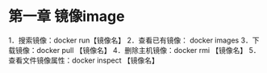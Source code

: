 第一章 镜像image
====  
1．搜索镜像：docker run【镜像名】
2．查看已有镜像： docker images
3．下载镜像：docker pull 【镜像名】
4．删除主机镜像：docker rmi 【镜像名】
5．查看文件镜像属性：docker inspect 【镜像名】

